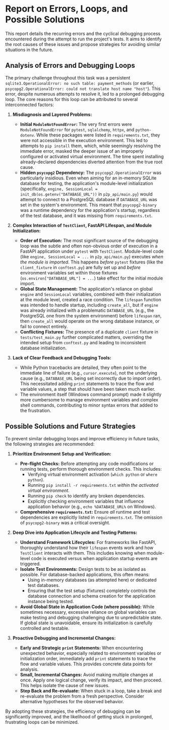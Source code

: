 # Report on Errors, Loops, and Possible Solutions

This report details the recurring errors and the cyclical debugging process encountered during the attempt to run the project's tests. It aims to identify the root causes of these issues and propose strategies for avoiding similar situations in the future.

## Analysis of Errors and Debugging Loops

The primary challenge throughout this task was a persistent `sqlite3.OperationalError: no such table: payment_methods` (or earlier, `psycopg2.OperationalError: could not translate host name "host"`). This error, despite numerous attempts to resolve it, led to a prolonged debugging loop. The core reasons for this loop can be attributed to several interconnected factors:

1.  **Misdiagnosis and Layered Problems:**
    *   **Initial `ModuleNotFoundError`:** The very first errors were `ModuleNotFoundError` for `pytest`, `sqlalchemy`, `httpx`, and `python-dotenv`. While these packages were listed in `requirements.txt`, they were not accessible in the execution environment. This led to attempts to `pip install` them, which, while seemingly resolving the immediate error, masked the deeper issue of an improperly configured or activated virtual environment. The time spent installing already-declared dependencies diverted attention from the true root cause.
    *   **Hidden `psycopg2` Dependency:** The `psycopg2.OperationalError` was particularly insidious. Even when aiming for an in-memory SQLite database for testing, the application's module-level initialization (specifically, `engine, SessionLocal = init_db(os.getenv("DATABASE_URL"))` in `p2p_api/main.py`) would attempt to connect to a PostgreSQL database if `DATABASE_URL` was set in the system's environment. This meant that `psycopg2-binary` was a runtime dependency for the application's startup, regardless of the test database, and it was missing from `requirements.txt`.

2.  **Complex Interaction of `TestClient`, FastAPI Lifespan, and Module Initialization:**
    *   **Order of Execution:** The most significant source of the debugging loop was the subtle and often non-obvious order of execution in a FastAPI application under `pytest` with `TestClient`. Module-level code (like `engine, SessionLocal = ...` in `p2p_api/main.py`) executes *when the module is imported*. This happens *before* `pytest` fixtures (like the `client_fixture` in `conftest.py`) are fully set up and *before* environment variables set within those fixtures (`os.environ["DATABASE_URL"] = ...`) take effect for the initial module import.
    *   **Global State Management:** The application's reliance on global `engine` and `SessionLocal` variables, combined with their initialization at the module level, created a race condition. The `lifespan` function was intended to handle startup, including `create_all`, but if `engine` was already initialized with a problematic `DATABASE_URL` (e.g., the PostgreSQL one from the system environment) before `lifespan` ran, then `create_all` would operate on the wrong database instance, or fail to connect entirely.
    *   **Conflicting Fixtures:** The presence of a duplicate `client` fixture in `tests/test_main.py` further complicated matters, overriding the intended setup from `conftest.py` and leading to inconsistent database initialization.

3.  **Lack of Clear Feedback and Debugging Tools:**
    *   While Python tracebacks are detailed, they often point to the immediate line of failure (e.g., `cursor.execute`), not the underlying cause (e.g., `DATABASE_URL` being set incorrectly due to import order). This necessitated adding `print` statements to trace the flow and variable values, a step that should have been taken much earlier.
    *   The environment itself (Windows command prompt) made it slightly more cumbersome to manage environment variables and complex shell commands, contributing to minor syntax errors that added to the frustration.

## Possible Solutions and Future Strategies

To prevent similar debugging loops and improve efficiency in future tasks, the following strategies are recommended:

1.  **Prioritize Environment Setup and Verification:**
    *   **Pre-flight Checks:** Before attempting any code modifications or running tests, perform thorough environment checks. This includes:
        *   Verifying virtual environment activation (`which python` or `where python`).
        *   Running `pip install -r requirements.txt` *within the activated virtual environment*.
        *   Running `pip check` to identify any broken dependencies.
        *   Explicitly checking environment variables that influence application behavior (e.g., `echo %DATABASE_URL%` on Windows).
    *   **Comprehensive `requirements.txt`:** Ensure *all* runtime and test dependencies are explicitly listed in `requirements.txt`. The omission of `psycopg2-binary` was a critical oversight.

2.  **Deep Dive into Application Lifecycle and Testing Patterns:**
    *   **Understand Framework Lifecycles:** For frameworks like FastAPI, thoroughly understand how their `lifespan` events work and how `TestClient` interacts with them. This includes knowing when module-level code is executed versus when application startup events are triggered.
    *   **Isolate Test Environments:** Design tests to be as isolated as possible. For database-backed applications, this often means:
        *   Using in-memory databases (as attempted here) or dedicated test databases.
        *   Ensuring that the test setup (fixtures) completely controls the database connection and schema creation for the application instance being tested.
    *   **Avoid Global State in Application Code (where possible):** While sometimes necessary, excessive reliance on global variables can make testing and debugging challenging due to unpredictable state. If global state is unavoidable, ensure its initialization is carefully controlled and testable.

3.  **Proactive Debugging and Incremental Changes:**
    *   **Early and Strategic `print` Statements:** When encountering unexpected behavior, especially related to environment variables or initialization order, immediately add `print` statements to trace the flow and variable values. This provides concrete data points for analysis.
    *   **Small, Incremental Changes:** Avoid making multiple changes at once. Apply one logical change, verify its impact, and then proceed. This helps isolate the cause of new issues.
    *   **Step Back and Re-evaluate:** When stuck in a loop, take a break and re-evaluate the problem from a fresh perspective. Consider alternative hypotheses for the observed behavior.

By adopting these strategies, the efficiency of debugging can be significantly improved, and the likelihood of getting stuck in prolonged, frustrating loops can be minimized.

